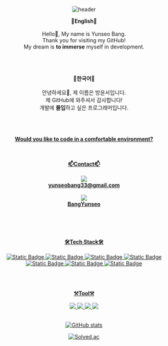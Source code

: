 <!DOCTYPE html>
<div align="center">
  
![header](https://capsule-render.vercel.app/api?type=waving&color=auto&height=250&section=header&animation=fadeIn&text=Hello&fontSize=90&fontColor=000000&desc=Welcome%20to%20Yunseo's%20github!&descSize=15&descAlign=53.5&descAlignY=65)

<strong>💙English💙</strong>
<br><br>
Hello👋, My name is Yunseo Bang.<br>
Thank you for visiting my GitHub!<br>
My dream is <strong>to immerse</strong> myself in development.
<br><br><br><br>

<strong>💛한국어💛</strong>
<br><br>
안녕하세요👋, 제 이름은 방윤서입니다.<br>
제 GitHub에 와주셔서 감사합니다!<br>
개발에 <strong>몰입</strong>하고 싶은 프로그래머입니다.
<br><br><br><br>

<strong><a href = "https://www.youtube.com/watch?v=mXpLHdYhMKA">Would you like to code in a comfortable environment?</strong>
<br><br><br>

<strong>📫Contact📫</strong>
<br><br>
<a href="https://mail.google.com/" target="_blank">
<img src="https://img.shields.io/badge/Gmail-EA4335?style=flat-square&logo=Gmail&logoColor=white"/><br>
<strong>yunseobang33@gmail.com</strong><br><br>
<a href="https://www.notion.so/Game-Client-cdb58bfb75f348dc821b020ab7d99f97" target="_blank">
<img src="https://img.shields.io/badge/Notion-000000?style=flat-square&logo=Notion&logoColor=white"/><br>
<strong>BangYunseo</strong><br>
<br><br><br><br>

<strong>🛠Tech Stack🛠</strong>
<br><br>
<img alt="Static Badge" src="https://img.shields.io/badge/C%20Language-A8B9CC?style=flat&logo=C&logoColor=white&color=black">
<img alt="Static Badge" src="https://img.shields.io/badge/Python-3776AB?style=flat&logo=Python&logoColor=white&color=blue">
<img alt="Static Badge" src="https://img.shields.io/badge/C%2B%2B-00599C?style=flat&logo=C%2B%2B&logoColor=white&color=purple">
<img alt="Static Badge" src="https://img.shields.io/badge/Java-007396?style=flat&logo=Java&logoColor=black&color=orange">
<img alt="Static Badge" src="https://img.shields.io/badge/JavaScript-F7DF1E?style=flat&logo=JavaScript&logoColor=black">
<img alt="Static Badge" src="https://img.shields.io/badge/HTML-E34F26?style=flat&logo=HTML5&logoColor=black&color=red">
<img alt="Static Badge" src="https://img.shields.io/badge/CSS-663399?style=flat&logo=CSS&logoColor=white&color=blue">

<br><br>


<strong>⚒Tool⚒</strong>
<br><br>
<img src="https://img.shields.io/badge/Visual Studio-5C2D91?style=flat-square&logo=Visual Studio&logoColor=white"/> 
<img src="https://img.shields.io/badge/Visual Studio Code-007ACC?style=flat-square&logo=Visual Studio Code&logoColor=white"/>
<img src="https://img.shields.io/badge/Unity-000000?style=flat-square&logo=Unity&logoColor=white"/>
<img src="https://img.shields.io/badge/Eclipse IDE-2C2255?style=flat-square&logo=Eclipse IDE&logoColor=white"/>
<br><br>


[![GitHub stats](https://github-readme-stats.vercel.app/api?username=BangYunseo&show_icons=true&theme=synthwave)](https://github.com/BangYunseo)
<br>

[![Solved.ac](http://mazassumnida.wtf/api/v2/generate_badge?boj=bysgood0215)](https://solved.ac/bysgood0215)
<br>
</div>
